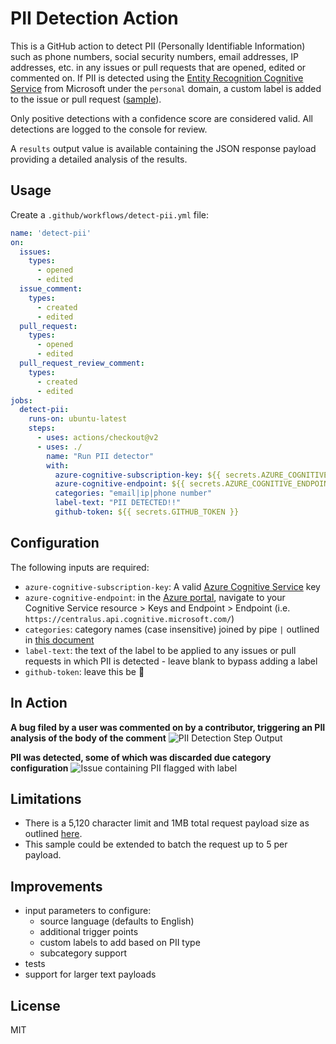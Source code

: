# PII Detection Action 

This is a GitHub action to detect PII (Personally Identifiable Information) such as phone numbers, social security numbers, email addresses, IP addresses, etc. in any issues or pull requests that are opened, edited or commented on. If PII is detected using the [Entity Recognition Cognitive Service](https://docs.microsoft.com/en-us/azure/cognitive-services/text-analytics/named-entity-types?tabs=personal) from Microsoft under the `personal` domain, a custom label is added to the issue or pull request ([sample](https://github.com/rob-derosa/PiiDetectionAction/issues/11)).

Only positive detections with a confidence score are considered valid. All detections are logged to the console for review.

A `results` output value is available containing the JSON response payload providing a detailed analysis of the results.

## Usage

Create a `.github/workflows/detect-pii.yml` file:

```yaml
name: 'detect-pii'
on:
  issues:
    types:
      - opened
      - edited
  issue_comment:
    types:
      - created
      - edited
  pull_request:
    types:
      - opened
      - edited
  pull_request_review_comment:
    types:
      - created
      - edited
jobs:
  detect-pii:
    runs-on: ubuntu-latest
    steps:
      - uses: actions/checkout@v2
      - uses: ./
        name: "Run PII detector"
        with:
          azure-cognitive-subscription-key: ${{ secrets.AZURE_COGNITIVE_SUBSCRIPTION_KEY }}
          azure-cognitive-endpoint: ${{ secrets.AZURE_COGNITIVE_ENDPOINT }}
          categories: "email|ip|phone number"
          label-text: "PII DETECTED!!"
          github-token: ${{ secrets.GITHUB_TOKEN }}
```

## Configuration

The following inputs are required:

- `azure-cognitive-subscription-key`: A valid [Azure Cognitive Service](https://ms.portal.azure.com/#create/Microsoft.CognitiveServicesAllInOne) key
- `azure-cognitive-endpoint`: in the [Azure portal](https://portal.azure.com), navigate to your Cognitive Service resource > Keys and Endpoint > Endpoint (i.e. `https://centralus.api.cognitive.microsoft.com/`)
- `categories`: category names (case insensitive) joined by pipe `|` outlined in [this document](https://docs.microsoft.com/en-us/azure/cognitive-services/text-analytics/named-entity-types?tabs=personal)
- `label-text`: the text of the label to be applied to any issues or pull requests in which PII is detected - leave blank to bypass adding a label
- `github-token`: leave this be :metal:

## In Action

**A bug filed by a user was commented on by a contributor, triggering an PII analysis of the body of the comment**
![PII Detection Step Output](https://github.com/rob-derosa/PiiDetectionAction/blob/main/assets/pii_detection_action_output.png?raw=true)

**PII was detected, some of which was discarded due category configuration**
![Issue containing PII flagged with label](https://github.com/rob-derosa/PiiDetectionAction/blob/main/assets/pii_detection_issue_labeled.png?raw=true)


## Limitations

* There is a 5,120 character limit and 1MB total request payload size as outlined [here](https://docs.microsoft.com/en-us/azure/cognitive-services/text-analytics/concepts/data-limits?tabs=version-3).
* This sample could be extended to batch the request up to 5 per payload.

## Improvements

* input parameters to configure:
  * source language (defaults to English)
  * additional trigger points
  * custom labels to add based on PII type
  * subcategory support
* tests
* support for larger text payloads

## License

MIT
